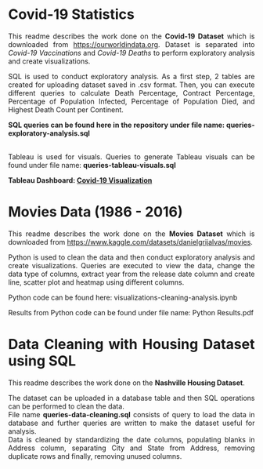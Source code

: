 # Covid-19 Statistics 

**<div align = "justify">**
This readme describes the work done on the  **Covid-19 Dataset** which is downloaded from https://ourworldindata.org. Dataset is separated into _Covid-19 Vaccinations_ and _Covid-19 Deaths_ to perform exploratory analysis and create visualizations.


<div align = "justify">
SQL is used to conduct exploratory analysis. As a first step, 2 tables are created for uploading dataset saved in .csv format. Then, you can execute different queries to calculate Death Percentage, Contract Percentage, Percentage of Population Infected, Percentage of Population Died, and Highest Death Count per Continent.

<b> SQL queries can be found here in the repository under file name: queries-exploratory-analysis.sql </b>

<br/>
<div align = "justify">
Tableau is used for visuals.
Queries to generate Tableau visuals can be found under file name: <b> queries-tableau-visuals.sql </b>
<br/>

<b> Tableau Dashboard: [Covid-19 Visualization](https://public.tableau.com/app/profile/nidhi.gupta7518/viz/PortfolioProject-Covid_16735363014950/Dashboard1) </b>


# Movies Data (1986 - 2016)


**<div align = "justify">**
This readme describes the work done on the  **Movies Dataset** which is downloaded from https://www.kaggle.com/datasets/danielgrijalvas/movies. </div>


<div align = "justify">
Python is used to clean the data and then conduct exploratory analysis and create visualizations. Queries are executed to view the data, change the data type of columns, extract year from the release date column and create line, scatter plot and heatmap using different columns.


Python code can be found here: visualizations-cleaning-analysis.ipynb 

Results from Python code can be found under file name: Python Results.pdf </div>

# Data Cleaning with Housing Dataset using SQL


**<div align = "justify">**
This readme describes the work done on the  **Nashville Housing Dataset**. </div>

**<div align = "justify">**
The dataset can be uploaded in a database table and then SQL operations can be performed to clean the data.
<br/> File name **queries-data-cleaning.sql** consists of query to load the data in database and further queries are written to make the dataset useful for analysis.
<br/> Data is cleaned by standardizing the date columns, populating blanks in Address column, separating City and State from Address, removing duplicate rows and finally, removing unused columns. </div>

